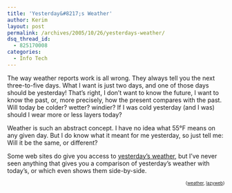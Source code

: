 ```yaml
---
title: 'Yesterday&#8217;s Weather'
author: Kerim
layout: post
permalink: /archives/2005/10/26/yesterdays-weather/
dsq_thread_id:
  - 825170008
categories:
  - Info Tech
---
```

The way weather reports work is all wrong. They always tell you the next three-to-five days. What I want is just two days, and one of those days should be yesterday! That&#8217;s right, I don&#8217;t want to know the future, I want to know the past, or, more precisely, how the present compares with the past. Will today be colder? wetter? windier? If I was cold yesterday (and I was) should I wear more or less layers today?

Weather is such an abstract concept. I have no idea what 55°F means on any given day. But I do know what it meant for me yesterday, so just tell me: Will it be the same, or different?

Some web sites do give you access to <a href="http://www.weather.com" onclick="_gaq.push(['_trackEvent', 'outbound-article', 'http://www.weather.com', 'yesterday&#8217;s weather']);" >yesterday&#8217;s weather</a>, but I&#8217;ve never seen anything that gives you a comparison of yesterday&#8217;s weather with today&#8217;s, or which even shows them side-by-side.  
<!-- technorati tags start -->

<div style="text-align:right;">
  <span style="font-size:x-small;">{<a href="http://www.technorati.com/tag/weather" onclick="_gaq.push(['_trackEvent', 'outbound-article', 'http://www.technorati.com/tag/weather', 'weather']);"  rel="tag">weather</a>, <a href="http://www.technorati.com/tag/lazyweb" onclick="_gaq.push(['_trackEvent', 'outbound-article', 'http://www.technorati.com/tag/lazyweb', 'lazyweb']);"  rel="tag">lazyweb</a>}</span>


<!-- technorati tags end -->

